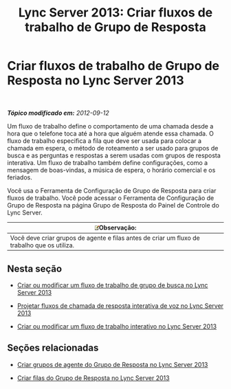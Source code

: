 ﻿---
title: 'Lync Server 2013: Criar fluxos de trabalho de Grupo de Resposta'
TOCTitle: Criar fluxos de trabalho de Grupo de Resposta
ms:assetid: 41272258-728d-42bd-b4d4-2a499734c720
ms:mtpsurl: https://technet.microsoft.com/pt-br/library/Gg425918(v=OCS.15)
ms:contentKeyID: 49306509
ms.date: 05/19/2016
mtps_version: v=OCS.15
ms.translationtype: HT
---

# Criar fluxos de trabalho de Grupo de Resposta no Lync Server 2013

 

_**Tópico modificado em:** 2012-09-12_

Um fluxo de trabalho define o comportamento de uma chamada desde a hora que o telefone toca até a hora que alguém atende essa chamada. O fluxo de trabalho especifica a fila que deve ser usada para colocar a chamada em espera, o método de roteamento a ser usado para grupos de busca e as perguntas e respostas a serem usadas com grupos de resposta interativa. Um fluxo de trabalho também define configurações, como a mensagem de boas-vindas, a música de espera, o horário comercial e os feriados.

Você usa o Ferramenta de Configuração de Grupo de Resposta para criar fluxos de trabalho. Você pode acessar o Ferramenta de Configuração de Grupo de Resposta na página Grupo de Resposta do Painel de Controle do Lync Server.

<table>
<thead>
<tr class="header">
<th><img src="images/Gg425756.note(OCS.15).gif" title="note" alt="note" />Observação:</th>
</tr>
</thead>
<tbody>
<tr class="odd">
<td>Você deve criar grupos de agente e filas antes de criar um fluxo de trabalho que os utiliza.</td>
</tr>
</tbody>
</table>


## Nesta seção

  - [Criar ou modificar um fluxo de trabalho de grupo de busca no Lync Server 2013](lync-server-2013-create-or-modify-a-hunt-group-workflow.md)

  - [Projetar fluxos de chamada de resposta interativa de voz no Lync Server 2013](lync-server-2013-design-interactive-voice-response-call-flows.md)

  - [Criar ou modificar um fluxo de trabalho interativo no Lync Server 2013](lync-server-2013-create-or-modify-an-interactive-workflow.md)

## Seções relacionadas

  - [Criar grupos de agente do Grupo de Resposta no Lync Server 2013](lync-server-2013-create-response-group-agent-groups.md)

  - [Criar filas do Grupo de Resposta no Lync Server 2013](lync-server-2013-create-response-group-queues.md)

